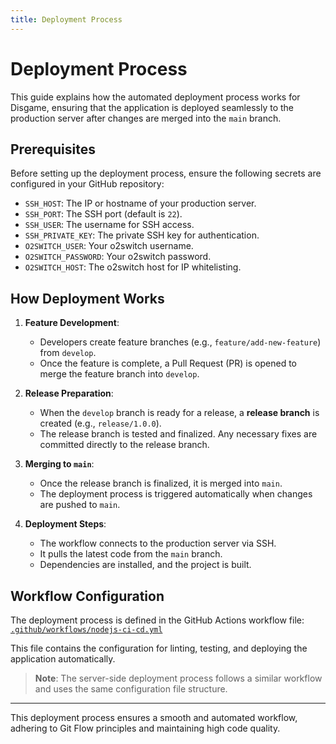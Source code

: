 ```yaml
---
title: Deployment Process
---
```


# Deployment Process

This guide explains how the automated deployment process works for Disgame, ensuring that the application is deployed seamlessly to the production server after changes are merged into the `main` branch.

## Prerequisites

Before setting up the deployment process, ensure the following secrets are configured in your GitHub repository:

- `SSH_HOST`: The IP or hostname of your production server.
- `SSH_PORT`: The SSH port (default is `22`).
- `SSH_USER`: The username for SSH access.
- `SSH_PRIVATE_KEY`: The private SSH key for authentication.
- `O2SWITCH_USER`: Your o2switch username.
- `O2SWITCH_PASSWORD`: Your o2switch password.
- `O2SWITCH_HOST`: The o2switch host for IP whitelisting.

## How Deployment Works

1. **Feature Development**:
   - Developers create feature branches (e.g., `feature/add-new-feature`) from `develop`.
   - Once the feature is complete, a Pull Request (PR) is opened to merge the feature branch into `develop`.

2. **Release Preparation**:
   - When the `develop` branch is ready for a release, a **release branch** is created (e.g., `release/1.0.0`).
   - The release branch is tested and finalized. Any necessary fixes are committed directly to the release branch.

3. **Merging to `main`**:
   - Once the release branch is finalized, it is merged into `main`.
   - The deployment process is triggered automatically when changes are pushed to `main`.

4. **Deployment Steps**:
   - The workflow connects to the production server via SSH.
   - It pulls the latest code from the `main` branch.
   - Dependencies are installed, and the project is built.

## Workflow Configuration

The deployment process is defined in the GitHub Actions workflow file:  
[`.github/workflows/nodejs-ci-cd.yml`](https://github.com/Shuudy/disgame-client/blob/main/.github/workflows/nodejs-ci-cd.yml)

This file contains the configuration for linting, testing, and deploying the application automatically.

> **Note**: The server-side deployment process follows a similar workflow and uses the same configuration file structure.

---

This deployment process ensures a smooth and automated workflow, adhering to Git Flow principles and maintaining high code quality.
